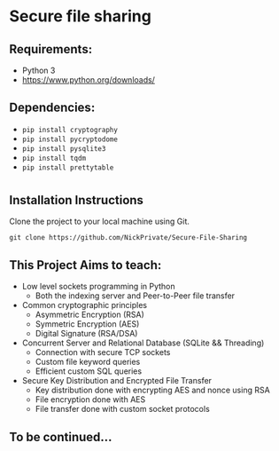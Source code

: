 # Secure file sharing
## Requirements:
- Python 3
- https://www.python.org/downloads/


## Dependencies:
- ```pip install cryptography```
- ```pip install pycryptodome```
- ```pip install pysqlite3```
- ```pip install tqdm```
- ```pip install prettytable```
#

## Installation Instructions

Clone the project to your local machine using Git.

   ```git clone https://github.com/NickPrivate/Secure-File-Sharing```


## This Project Aims to teach:
- Low level sockets programming in Python
  - Both the indexing server and Peer-to-Peer file transfer 
- Common cryptographic principles
  - Asymmetric Encryption (RSA)
  - Symmetric Encryption (AES)
  - Digital Signature (RSA/DSA)
- Concurrent Server and Relational Database (SQLite && Threading)
  - Connection with secure TCP sockets
  - Custom file keyword queries
  - Efficient custom SQL queries
- Secure Key Distribution and Encrypted File Transfer
  - Key distribution done with encrypting AES and nonce using RSA
  - File encryption done with AES
  - File transfer done with custom socket protocols

## To be continued...
